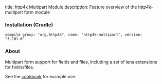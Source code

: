 title: http4k Multipart Module
description: Feature overview of the http4k-multipart form module

### Installation (Gradle)
```compile group: "org.http4k", name: "http4k-multipart", version: "3.101.0"```

### About

Multipart form support for fields and files, including a set of lens extensions for fields/files.

See the [cookbook](/cookbook/multipart_forms/) for example use.
